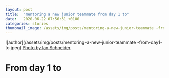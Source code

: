 ```yaml
---
layout: post
title:  "mentoring a new junior teammate from day 1 to"
date:   2020-06-22 07:56:31 +0100
categories: stories
thumbnail_image: /assets/img/posts/mentoring-a-new-junior-teammate -from-day1-to.jpeg
---
```

![author](/assets/img/posts/mentoring-a-new-junior-teammate -from-day1-to.jpeg)
[Photo by Ian Schneider](https://unsplash.com/photos/PAykYb-8Er8)

# From day 1 to 
 